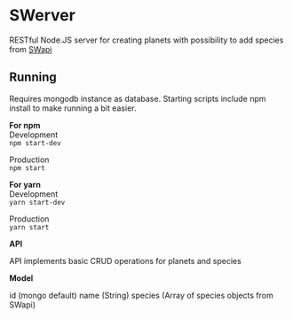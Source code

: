 # SWerver
RESTful Node.JS server for creating planets with possibility to add species from <a href="https://swapi.co/api/">SWapi</a>


## Running

Requires mongodb instance as database.
Starting scripts include npm install to make running a bit easier.

**For npm**  
Development  
```npm start-dev```

Production  
```npm start```

**For yarn**  
Development  
```yarn start-dev```

Production  
```yarn start```


**API**

API implements basic CRUD operations for planets and species

**Model**

id (mongo default)
name (String)
species (Array of species objects from SWapi)
